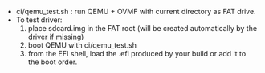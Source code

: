 - ci/qemu_test.sh : run QEMU + OVMF with current directory as FAT drive.
- To test driver:
  1) place sdcard.img in the FAT root (will be created automatically by the driver if missing)
  2) boot QEMU with ci/qemu_test.sh
  3) from the EFI shell, load the .efi produced by your build or add it to the boot order.

